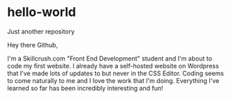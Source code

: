 # hello-world
Just another repository

Hey there Github,

I'm a Skillcrush.com "Front End Development" student and I'm about to code my first website. I already have a self-hosted website on Wordpress that I've made lots of updates to but never in the CSS Editor. Coding seems to come naturally to me and I love the work that I'm doing. Everything I've learned so far has been incredibly interesting and fun!


